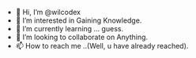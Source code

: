 - 👋 Hi, I’m @wilcodex
- 👀 I’m interested in Gaining Knowledge.
- 🌱 I’m currently learning ... guess.
- 💞️ I’m looking to collaborate on Anything.
- 📫 How to reach me ..(Well, u have already reached).

<!---
wilcodex/wilcodex is a ✨ special ✨ repository because its `README.md` (this file) appears on your GitHub profile.
You can click the Preview link to take a look at your changes.
--->
